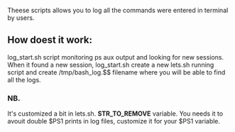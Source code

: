 Theese scripts allows you to log all the commands were entered in terminal by users.

## How doest it work:

log\_start.sh script monitoring ps aux output and looking for new sessions.
When it found a new session, log\_start.sh create a new lets.sh running script and create /tmp/bash\_log\.$$ filename where you will be able to find all the logs.

### NB.
It's customized a bit in lets.sh. **STR\_TO\_REMOVE** variable.
You needs it to avouit double $PS1 prints in log files, customize it for your $PS1 variable.
